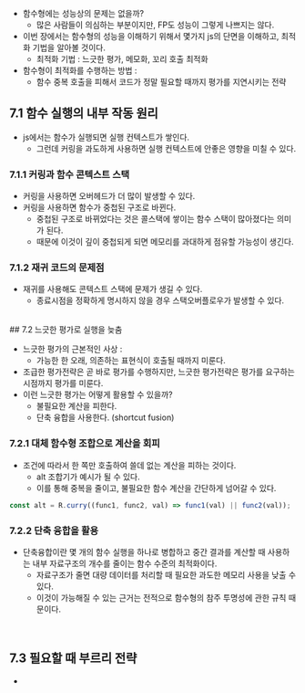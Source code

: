 
- 함수형에는 성능상의 문제는 없을까? 
	- 많은 사람들이 의심하는 부분이지만, FP도 성능이 그렇게 나쁘지는 않다. 
- 이번 장에서는 함수형의 성능을 이해하기 위해서 몇가지 js의 단면을 이해하고, 최적화 기법을 알아볼 것이다. 
	- 최적화 기법 : 느긋한 평가, 메모화, 꼬리 호출 최적화 
- 함수형이 최적화를 수행하는 방법 : 
	- 함수 중복 호출을 피해서 코드가 정말 필요할 때까지 평가를 지연시키는 전략 


## 7.1 함수 실행의 내부 작동 원리 

- js에서는 함수가 실행되면 실행 컨텍스트가 쌓인다. 
	- 그런데 커링을 과도하게 사용하면 실행 컨텍스트에 안좋은 영향을 미칠 수 있다. 


### 7.1.1 커링과 함수 콘텍스트 스택 

- 커링을 사용하면 오버헤드가 더 많이 발생할 수 있다. 
- 커링을 사용하면 함수가 중첩된 구조로 바뀐다. 
	- 중첩된 구조로 바뀌었다는 것은 콜스택에 쌓이는 함수 스택이 많아졌다는 의미가 된다. 
	- 때문에 이것이 깊이 중첩되게 되면 메모리를 과대하게 점유할 가능성이 생긴다. 


### 7.1.2 재귀 코드의 문제점 

- 재귀를 사용해도 콘텍스트 스택에 문제가 생길 수 있다.
	- 종료시점을 정확하게 명시하지 않을 경우 스택오버플로우가 발생할 수 있다. 

<br>
## 7.2 느긋한 평가로 실행을 늦춤 

- 느긋한 평가의 근본적인 사상 : 
	- 가능한 한 오래, 의존하는 표현식이 호출될 때까지 미룬다. 
- 조급한 평가전략은 곧 바로 평가를 수행하지만, 느긋한 평가전략은 평가를 요구하는 시점까지 평가를 미룬다. 
- 이런 느긋한 평가는 어떻게 활용할 수 있을까? 
	- 불필요한 계산을 피한다. 
	- 단축 융합을 사용한다. (shortcut fusion)

### 7.2.1 대체 함수형 조합으로 계산을 회피 

- 조건에 따라서 한 쪽만 호출하여 쓸데 없는 계산을 피하는 것이다. 
	- alt 조합기가 예시가 될 수 있다. 
	- 이를 통해 중복을 줄이고, 불필요한 함수 계산을 간단하게 넘어갈 수 있다. 

```javascript
const alt = R.curry((func1, func2, val) => func1(val) || func2(val));
```


### 7.2.2 단축 융합을 활용 

- 단축융합이란 몇 개의 함수 실행을 하나로 병합하고 중간 결과를 계산할 때 사용하는 내부 자료구조의 개수를 줄이는 함수 수준의 최적화이다. 
	- 자료구조가 줄면 대량 데이터를 처리할 때 필요한 과도한 메모리 사용을 낮출 수 있다. 
	- 이것이 가능해질 수 있는 근거는 전적으로 함수형의 참주 투명성에 관한 규칙 때문이다. 


<br>

## 7.3 필요할 때 부르리 전략 

- 
